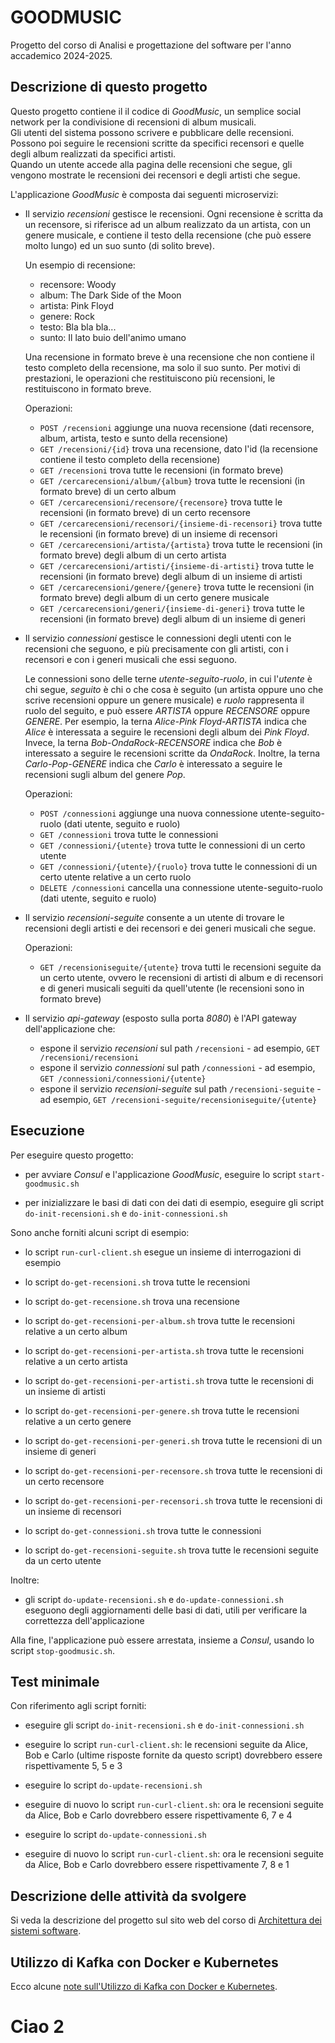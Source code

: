 # GOODMUSIC

Progetto del corso di Analisi e progettazione del software per l'anno accademico 2024-2025. 


## Descrizione di questo progetto 

Questo progetto contiene il il codice di *GoodMusic*, 
un semplice social network per la condivisione di recensioni di album musicali.  
Gli utenti del sistema possono scrivere e pubblicare delle recensioni. 
Possono poi seguire le recensioni scritte da specifici recensori e quelle degli album realizzati da specifici artisti.  
Quando un utente accede alla pagina delle recensioni che segue, gli vengono mostrate le recensioni dei recensori e degli artisti che segue. 

L'applicazione *GoodMusic* è composta dai seguenti microservizi: 

* Il servizio *recensioni* gestisce le recensioni. 
  Ogni recensione è scritta da un recensore, si riferisce ad un album realizzato da un artista, con un genere musicale, 
  e contiene il testo della recensione (che può essere molto lungo) ed un suo sunto (di solito breve). 
  
  Un esempio di recensione: 
  * recensore: Woody
  * album: The Dark Side of the Moon
  * artista: Pink Floyd
  * genere: Rock
  * testo: Bla bla bla...
  * sunto: Il lato buio dell'animo umano
  
  Una recensione in formato breve è una recensione che non contiene il testo completo della recensione, ma solo il suo sunto. 
  Per motivi di prestazioni, le operazioni che restituiscono più recensioni, le restituiscono in formato breve. 
  
  Operazioni: 
  * `POST /recensioni` aggiunge una nuova recensione (dati recensore, album, artista, testo e sunto della recensione)
  * `GET /recensioni/{id}` trova una recensione, dato l'id (la recensione contiene il testo completo della recensione) 
  * `GET /recensioni` trova tutte le recensioni (in formato breve) 
  * `GET /cercarecensioni/album/{album}` trova tutte le recensioni (in formato breve) di un certo album
  * `GET /cercarecensioni/recensore/{recensore}` trova tutte le recensioni (in formato breve) di un certo recensore
  * `GET /cercarecensioni/recensori/{insieme-di-recensori}` trova tutte le recensioni (in formato breve) di un insieme di recensori 
  * `GET /cercarecensioni/artista/{artista}` trova tutte le recensioni (in formato breve) degli album di un certo artista 
  * `GET /cercarecensioni/artisti/{insieme-di-artisti}` trova tutte le recensioni (in formato breve) degli album di un insieme di artisti 
  * `GET /cercarecensioni/genere/{genere}` trova tutte le recensioni (in formato breve) degli album di un certo genere musicale 
  * `GET /cercarecensioni/generi/{insieme-di-generi}` trova tutte le recensioni (in formato breve) degli album di un insieme di generi 
  
* Il servizio *connessioni* gestisce le connessioni degli utenti con le recensioni che seguono, 
  e più precisamente con gli artisti, con i recensori e con i generi musicali che essi seguono. 

  Le connessioni sono delle terne *utente-seguito-ruolo*, in cui l'*utente* è chi segue, 
  *seguito* è chi o che cosa è seguito (un artista oppure uno che scrive recensioni oppure un genere musicale) 
  e *ruolo* rappresenta il ruolo del seguito, e può essere *ARTISTA* oppure *RECENSORE* oppure *GENERE*. 
  Per esempio, la terna *Alice-Pink Floyd-ARTISTA* indica che *Alice* è interessata a seguire le recensioni degli album dei *Pink Floyd*. 
  Invece, la terna *Bob-OndaRock-RECENSORE* indica che *Bob* è interessato a seguire le recensioni scritte da *OndaRock*. 
  Inoltre, la terna *Carlo-Pop-GENERE* indica che *Carlo* è interessato a seguire le recensioni sugli album del genere *Pop*. 

  Operazioni: 
  * `POST /connessioni` aggiunge una nuova connessione utente-seguito-ruolo (dati utente, seguito e ruolo)
  * `GET /connessioni` trova tutte le connessioni 
  * `GET /connessioni/{utente}` trova tutte le connessioni di un certo utente
  * `GET /connessioni/{utente}/{ruolo}` trova tutte le connessioni di un certo utente relative a un certo ruolo
  * `DELETE /connessioni` cancella una connessione utente-seguito-ruolo (dati utente, seguito e ruolo)

* Il servizio *recensioni-seguite* consente a un utente di trovare le recensioni degli artisti e dei recensori e dei generi musicali che segue. 

  Operazioni: 
  * `GET /recensioniseguite/{utente}` trova tutti le recensioni seguite da un certo utente, 
    ovvero le recensioni di artisti di album e di recensori e di generi musicali seguiti da quell'utente
	(le recensioni sono in formato breve) 
  
* Il servizio *api-gateway* (esposto sulla porta *8080*) è l'API gateway dell'applicazione che: 
  * espone il servizio *recensioni* sul path `/recensioni` - ad esempio, `GET /recensioni/recensioni`
  * espone il servizio *connessioni* sul path `/connessioni` - ad esempio, `GET /connessioni/connessioni/{utente}`
  * espone il servizio *recensioni-seguite* sul path `/recensioni-seguite` - ad esempio, `GET /recensioni-seguite/recensioniseguite/{utente}`


## Esecuzione 

Per eseguire questo progetto: 

* per avviare *Consul* e l'applicazione *GoodMusic*, eseguire lo script `start-goodmusic.sh` 

* per inizializzare le basi di dati con dei dati di esempio, eseguire gli script `do-init-recensioni.sh` e `do-init-connessioni.sh` 

Sono anche forniti alcuni script di esempio: 

* lo script `run-curl-client.sh` esegue un insieme di interrogazioni di esempio 

* lo script `do-get-recensioni.sh` trova tutte le recensioni 

* lo script `do-get-recensione.sh` trova una recensione 

* lo script `do-get-recensioni-per-album.sh` trova tutte le recensioni relative a un certo album 

* lo script `do-get-recensioni-per-artista.sh` trova tutte le recensioni relative a un certo artista 

* lo script `do-get-recensioni-per-artisti.sh` trova tutte le recensioni di un insieme di artisti  

* lo script `do-get-recensioni-per-genere.sh` trova tutte le recensioni relative a un certo genere 

* lo script `do-get-recensioni-per-generi.sh` trova tutte le recensioni di un insieme di generi  

* lo script `do-get-recensioni-per-recensore.sh` trova tutte le recensioni di un certo recensore 

* lo script `do-get-recensioni-per-recensori.sh` trova tutte le recensioni di un insieme di recensori  

* lo script `do-get-connessioni.sh` trova tutte le connessioni 

* lo script `do-get-recensioni-seguite.sh` trova tutte le recensioni seguite da un certo utente 

Inoltre: 

* gli script `do-update-recensioni.sh` e `do-update-connessioni.sh` eseguono degli aggiornamenti delle basi di dati, 
  utili per verificare la correttezza dell'applicazione  

Alla fine, l'applicazione può essere arrestata, insieme a *Consul*, usando lo script `stop-goodmusic.sh`. 


## Test minimale 

Con riferimento agli script forniti: 

* eseguire gli script `do-init-recensioni.sh` e `do-init-connessioni.sh` 

* eseguire lo script `run-curl-client.sh`: 
  le recensioni seguite da Alice, Bob e Carlo (ultime risposte fornite da questo script) dovrebbero essere rispettivamente 5, 5 e 3 

* eseguire lo script `do-update-recensioni.sh`

* eseguire di nuovo lo script `run-curl-client.sh`: 
  ora le recensioni seguite da Alice, Bob e Carlo dovrebbero essere rispettivamente 6, 7 e 4 

* eseguire lo script `do-update-connessioni.sh`

* eseguire di nuovo lo script `run-curl-client.sh`: 
  ora le recensioni seguite da Alice, Bob e Carlo dovrebbero essere rispettivamente 7, 8 e 1 


## Descrizione delle attività da svolgere 

Si veda la descrizione del progetto sul sito web del corso di [Architettura dei sistemi software](http://cabibbo.dia.uniroma3.it/asw/).


## Utilizzo di Kafka con Docker e Kubernetes

Ecco alcune [note sull'Utilizzo di Kafka con Docker e Kubernetes](kafka/).

# Ciao 2

